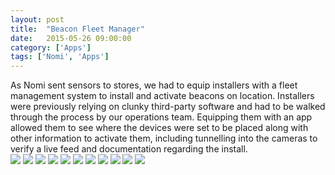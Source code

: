 ```yaml
---
layout: post
title:  "Beacon Fleet Manager"
date:   2015-05-26 09:00:00
category: ['Apps']
tags: ['Nomi', 'Apps']
---
```

<div class="text-block">
As Nomi sent sensors to stores, we had to equip installers with a fleet management system to install and activate beacons on location. Installers were previously relying on clunky third-party software and had to be walked through the process by our operations team. Equipping them with an app allowed them to see where the devices were set to be placed along with other information to activate them, including tunnelling into the cameras to verify a live feed and documentation regarding the install.
</div>

<div class="images">
	<img src="{{ base.url }}/images/Nomi/Installer-04.png" />
	<img src="{{ base.url }}/images/Nomi/Installer-01.png" />
	<img src="{{ base.url }}/images/Nomi/Installer-02.png" />
	<img src="{{ base.url }}/images/Nomi/Installer-03.png" />
	<img src="{{ base.url }}/images/Nomi/Installer-05.png" />
	<img src="{{ base.url }}/images/Nomi/Installer-06.png" />
	<img src="{{ base.url }}/images/Nomi/Installer-07.png" />
	<img src="{{ base.url }}/images/Nomi/Installer-08.png" />
	<img src="{{ base.url }}/images/Nomi/Installer-09.png" />
	<img src="{{ base.url }}/images/Nomi/Installer-10.png" />
	<img src="{{ base.url }}/images/Nomi/Installer-11.png" />
</div>



[jekyll-gh]: https://github.com/jekyll/jekyll
[jekyll]:    http://jekyllrb.com
